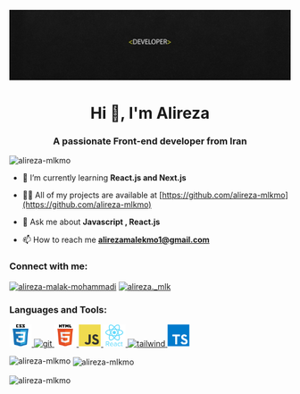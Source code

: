 ![logo](https://github.com/alireza-mlkmo/alireza-mlkmo/blob/main/1.jpg?raw=true)
<h1 align="center">Hi 👋, I'm Alireza</h1>
<h3 align="center">A passionate Front-end developer from Iran</h3>

<p align="left"> <img src="https://komarev.com/ghpvc/?username=alireza-mlkmo&label=Profile%20views&color=0e75b6&style=flat" alt="alireza-mlkmo" /> </p>

- 🌱 I’m currently learning **React.js and Next.js**

- 👨‍💻 All of my projects are available at [https://github.com/alireza-mlkmo](https://github.com/alireza-mlkmo)

- 💬 Ask me about **Javascript , React.js**

- 📫 How to reach me **alirezamalekmo1@gmail.com**

<h3 align="left">Connect with me:</h3>
<p align="left">
<a href="https://linkedin.com/in/alireza-malak-mohammadi" target="blank"><img align="center" src="https://raw.githubusercontent.com/rahuldkjain/github-profile-readme-generator/master/src/images/icons/Social/linked-in-alt.svg" alt="alireza-malak-mohammadi" height="30" width="40" /></a>
<a href="https://instagram.com/alireza._mlk" target="blank"><img align="center" src="https://raw.githubusercontent.com/rahuldkjain/github-profile-readme-generator/master/src/images/icons/Social/instagram.svg" alt="alireza._mlk" height="30" width="40" /></a>
</p>

<h3 align="left">Languages and Tools:</h3>
<p align="left"> <a href="https://www.w3schools.com/css/" target="_blank" rel="noreferrer"> <img src="https://raw.githubusercontent.com/devicons/devicon/master/icons/css3/css3-original-wordmark.svg" alt="css3" width="40" height="40"/> </a> <a href="https://git-scm.com/" target="_blank" rel="noreferrer"> <img src="https://www.vectorlogo.zone/logos/git-scm/git-scm-icon.svg" alt="git" width="40" height="40"/> </a> <a href="https://www.w3.org/html/" target="_blank" rel="noreferrer"> <img src="https://raw.githubusercontent.com/devicons/devicon/master/icons/html5/html5-original-wordmark.svg" alt="html5" width="40" height="40"/> </a> <a href="https://developer.mozilla.org/en-US/docs/Web/JavaScript" target="_blank" rel="noreferrer"> <img src="https://raw.githubusercontent.com/devicons/devicon/master/icons/javascript/javascript-original.svg" alt="javascript" width="40" height="40"/> </a> <a href="https://reactjs.org/" target="_blank" rel="noreferrer"> <img src="https://raw.githubusercontent.com/devicons/devicon/master/icons/react/react-original-wordmark.svg" alt="react" width="40" height="40"/> </a> <a href="https://tailwindcss.com/" target="_blank" rel="noreferrer"> <img src="https://www.vectorlogo.zone/logos/tailwindcss/tailwindcss-icon.svg" alt="tailwind" width="40" height="40"/> </a> <a href="https://www.typescriptlang.org/" target="_blank" rel="noreferrer"> <img src="https://raw.githubusercontent.com/devicons/devicon/master/icons/typescript/typescript-original.svg" alt="typescript" width="40" height="40"/> </a> </p>

<p><img align="left" src="https://github-readme-stats.vercel.app/api/top-langs?username=alireza-mlkmo&show_icons=true&locale=en&layout=compact" alt="alireza-mlkmo" /></p>

<p>&nbsp;<img align="center" src="https://github-readme-stats.vercel.app/api?username=alireza-mlkmo&show_icons=true&locale=en" alt="alireza-mlkmo" /></p>

<p><img align="center" src="https://github-readme-streak-stats.herokuapp.com/?user=alireza-mlkmo&" alt="alireza-mlkmo" /></p>
